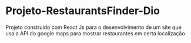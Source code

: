 # Projeto-RestaurantsFinder-Dio
Projeto construído com React Js para o desenvolvimento de um site que usa a API do google maps para mostrar restaurantes em certa localização
